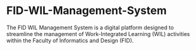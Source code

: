 # FID-WIL-Management-System
The FID WIL Management System is a digital platform designed to streamline the management of Work-Integrated Learning (WIL) activities within the Faculty of Informatics and Design (FID).
